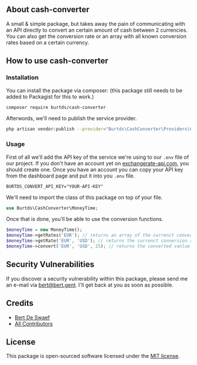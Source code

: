 ## About cash-converter

A small & simple package, but takes away the pain of communicating with an API directly to convert an certain amount of cash between 2 currencies. 
You can also get the conversion rate or an array with all known conversion rates based on a certain currency.

## How to use cash-converter

### Installation

You can install the package via composer: (this package still needs to be added to Packagist for this to work.)
```bash
composer require burtds/cash-converter
```
Afterwords, we'll need to publish the service provider.
```bash
php artisan vendor:publish --provider="Burtds\CashConverter\Providers\CashConverterProvider"
```

### Usage

First of all we'll add the API key of the service we're using to our `.env` file of our project.
If you don't have an account yet on [exchangerate-api.com](https://exchangerate-api.com), you should create one.
Once you have an account you can copy your API key from the dashboard page and put it into you `.env` file.
```
BURTDS_CONVERT_API_KEY="YOUR-API-KEY"
```
We'll need to import the class of this package on top of your file.
```php
use Burtds\CashConverter\MoneyTime;
```
Once that is done, you'll be able to use the conversion functions.
```php
$moneyTime = new MoneyTime();
$moneyTime->getRates('EUR'); // returns an array of the currenct converison rates based on the given currency, in this case Euro's
$moneyTime->getRate('EUR', 'USD'); // returns the currenct conversion rate for Euro to US Dollars
$moneyTime->convert('EUR', 'USD', 25); // returns the converted vanlue in US Dollars for the given 25 Euros
```

## Security Vulnerabilities

If you discover a security vulnerability within this package, please send me an e-mail via [bert@bert.gent](mailto:bert@bert.gent). I'll get back at you as soon as possible.

## Credits

- [Bert De Swaef](https://github.com/burtds)
- [All Contributors](../../contributors)


## License

This package is open-sourced software licensed under the [MIT license](https://opensource.org/licenses/MIT).
